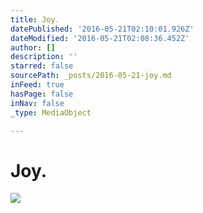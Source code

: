 ```yaml
---
title: Joy.
datePublished: '2016-05-21T02:10:01.926Z'
dateModified: '2016-05-21T02:08:36.452Z'
author: []
description: ''
starred: false
sourcePath: _posts/2016-05-21-joy.md
inFeed: true
hasPage: false
inNav: false
_type: MediaObject

---
```

# Joy.
![](https://the-grid-user-content.s3-us-west-2.amazonaws.com/6f29f436-e790-462a-bbd4-9931fd6b7983.jpg)